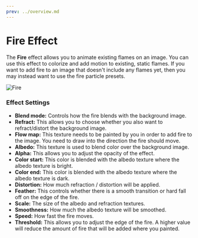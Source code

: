 ```yaml
---
prev: ../overview.md
---
```

# Fire Effect

The **Fire** effect allows you to animate existing flames on an image. You can use this effect to colorize and add motion to existing, static flames. If you want to add fire to an image that doesn't include any flames yet, then you may instead want to use the fire particle presets.

![Fire](/img/effects/Fire.gif)

### Effect Settings

* **Blend mode:** Controls how the fire blends with the background image.
* **Refract:** This allows you to choose whether you also want to refract/distort the background image.
* **Flow map:** This texture needs to be painted by you in order to add fire to the image. You need to draw into the direction the fire should move.
* **Albedo:** This texture is used to blend color over the background image.
* **Alpha:** This allows you to adjust the opacity of the effect.
* **Color start:** This color is blended with the albedo texture where the albedo texture is bright.
* **Color end:** This color is blended with the albedo texture where the albedo texture is dark.
* **Distortion:** How much refraction / distortion will be applied.
* **Feather:** This controls whether there is a smooth transition or hard fall off on the edge of the fire.
* **Scale:** The size of the albedo and refraction textures.
* **Smoothness:** How much the albedo texture will be smoothed.
* **Speed:** How fast the fire moves.
* **Threshold:** This allows you to adjust the edge of the fire. A higher value will reduce the amount of fire that will be added where you painted.

